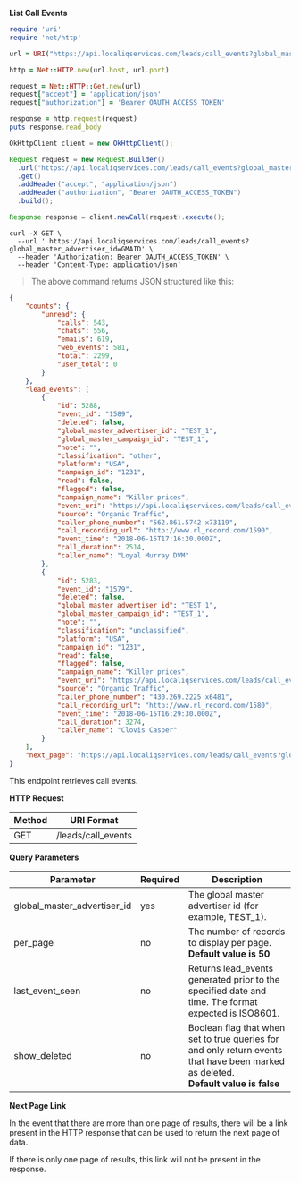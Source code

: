 **List Call Events**

```ruby
require 'uri'
require 'net/http'

url = URI("https://api.localiqservices.com/leads/call_events?global_master_advertiser_id=GMAID")

http = Net::HTTP.new(url.host, url.port)

request = Net::HTTP::Get.new(url)
request["accept"] = 'application/json'
request["authorization"] = 'Bearer OAUTH_ACCESS_TOKEN'

response = http.request(request)
puts response.read_body
```

```java
OkHttpClient client = new OkHttpClient();

Request request = new Request.Builder()
  .url("https://api.localiqservices.com/leads/call_events?global_master_advertiser_id=GMAID")
  .get()
  .addHeader("accept", "application/json")
  .addHeader("authorization", "Bearer OAUTH_ACCESS_TOKEN")
  .build();

Response response = client.newCall(request).execute();
```

```shell
curl -X GET \
  --url ' https://api.localiqservices.com/leads/call_events?global_master_advertiser_id=GMAID' \
  --header 'Authorization: Bearer OAUTH_ACCESS_TOKEN' \
  --header 'Content-Type: application/json'
```

> The above command returns JSON structured like this:

```json
{
    "counts": {
        "unread": {
            "calls": 543,
            "chats": 556,
            "emails": 619,
            "web_events": 581,
            "total": 2299,
            "user_total": 0
        }
    },
    "lead_events": [
        {
            "id": 5288,
            "event_id": "1589",
            "deleted": false,
            "global_master_advertiser_id": "TEST_1",
            "global_master_campaign_id": "TEST_1",
            "note": "",
            "classification": "other",
            "platform": "USA",
            "campaign_id": "1231",
            "read": false,
            "flagged": false,
            "campaign_name": "Killer prices",
            "event_uri": "https://api.localiqservices.com/leads/call_events/5288",
            "source": "Organic Traffic",
            "caller_phone_number": "562.861.5742 x73119",
            "call_recording_url": "http://www.rl_record.com/1590",
            "event_time": "2018-06-15T17:16:20.000Z",
            "call_duration": 2514,
            "caller_name": "Loyal Murray DVM"
        },
        {
            "id": 5283,
            "event_id": "1579",
            "deleted": false,
            "global_master_advertiser_id": "TEST_1",
            "global_master_campaign_id": "TEST_1",
            "note": "",
            "classification": "unclassified",
            "platform": "USA",
            "campaign_id": "1231",
            "read": false,
            "flagged": false,
            "campaign_name": "Killer prices",
            "event_uri": "https://api.localiqservices.com/leads/call_events/5283",
            "source": "Organic Traffic",
            "caller_phone_number": "430.269.2225 x6481",
            "call_recording_url": "http://www.rl_record.com/1580",
            "event_time": "2018-06-15T16:29:30.000Z",
            "call_duration": 3274,
            "caller_name": "Clovis Casper"
        }
    ],
    "next_page": "https://api.localiqservices.com/leads/call_events?global_master_advertiser_id=TEST_1&per_page=50&last_event_seen=2018-06-13 12:52:385023&show_deleted=false"
}
```

This endpoint retrieves call events.

**HTTP Request**

| Method | URI Format |
|---|---|
| GET | /leads/call_events|

**Query Parameters**

Parameter | Required | Description
--------- | -------- | -----------
global_master_advertiser_id | yes | The global master advertiser id (for example, TEST_1).
per_page | no | The number of records to display per page.<br>**Default value is 50**
last_event_seen | no | Returns lead_events generated prior to the specified date and time. The format expected is ISO8601.
show_deleted | no | Boolean flag that when set to true queries for and only return events that have been marked as deleted.<br>**Default value is false**

**Next Page Link**

In the event that there are more than one page of results, there will be a link present in the HTTP response that can be used to return the next page of data.

If there is only one page of results, this link will not be present in the response.
